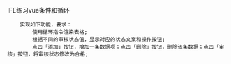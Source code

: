 
IFE练习vue条件和循环

		实现如下功能，要求：
			使用循环指令渲染表格;
			根据不同的审核状态值，显示对应的状态文案和操作按钮;
			点击「添加」按钮，增加一条数据项；点击「删除」按钮，删除该条数据；点击「审核」按钮，将审核状态修改为合格;
